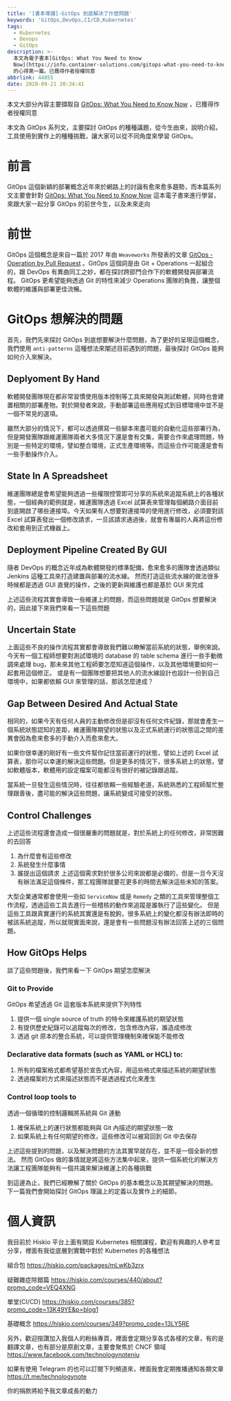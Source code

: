 ```yaml
---
title: '[書本導讀]-GitOps 到底解決了什麼問題'
keywords: 'GitOps,DevOps,CI/CD,Kubernetes'
tags:
  - Kubernetes
  - Devops
  - GitOps
description: >-
  本文為電子書本[GitOps: What You Need to Know
  Now](https://info.container-solutions.com/gitops-what-you-need-to-know-now)
  的心得第一篇。已獲得作者授權同意
abbrlink: 44855
date: 2020-09-21 20:34:41
---
```




本文大部分內容主要擷取自 [GitOps: What You Need to Know Now](https://info.container-solutions.com/gitops-what-you-need-to-know-now) ，已獲得作者授權同意

本文為 GitOps 系列文，主要探討 GitOps 的種種議題，從今生由來，說明介紹，工具使用到實作上的種種挑戰，讓大家可以從不同角度來學習 GitOps。


# 前言
GitOps 這個新穎的部署概念近年來於網路上的討論有愈來愈多趨勢，而本篇系列文主要會針對  [GitOps: What You Need to Know Now](https://info.container-solutions.com/gitops-what-you-need-to-know-now)  這本電子書來進行學習，來跟大家一起分享 GitOps 的前世今生，以及未來走向

# 前世
GitOps 這個概念是來自一篇於 2017 年由 `Weaveworks` 所發表的文章 [GitOps - Operation by Pull Request](https://www.weave.works/blog/gitops-operations-by-pull-request) 。GitOps 這個詞是由 Git + Operations 一起組合的，跟 DevOps 有異曲同工之妙，都在探討跨部門合作下的軟體開發與部署流程。 GitOps 更希望能夠透過 Git 的特性來減少 Operations 團隊的負擔，讓整個軟體的維護與部署更佳流暢。

# GitOps 想解決的問題
首先，我們先來探討 GitOps 到底想要解決什麼問題，為了更好的呈現這個概念，我們使用 `anti-patterns` 這種想法來闡述目前遇到的問題，最後探討 GitOps 能夠如何介入來解決。

## Deplyoment By Hand
軟體開發團隊現在都非常習慣使用版本控制等工具來開發與測試軟體，同時也會建置相關的部署產物。對於開發者來說，手動部署這些應用程式到目標環境中並不是一個不常見的選項。

雖然大部分的情況下，都可以透過撰寫一些腳本來盡可能的自動化這些部署行為，但是開發團隊跟維運團隊兩者大多情況下還是會有交集，需要合作來處理問題，特別是一些特定的環境，譬如整合環境，正式生產環境等。而這些合作可能還是會有一些手動操作介入。

## State In A Spreadsheet
維運團隊總是會希望能夠透過一些權限控管即可分享的系統來追蹤系統上的各種狀態，一個經典的範例就是，維運團隊透過 Excel 試算表來管理每個網路介面目前到底開啟了哪些連接埠。今天如果有人想要對連接埠的使用進行修改，必須要對該 Excel 試算表發出一個修改請求，一旦該請求通過後，就會有專屬的人員將這份修改給套用到正式機器上。


## Deployment Pipeline Created By GUI
隨者 DevOps 的概念近年成為軟體開發的標準配備，愈來愈多的團隊會透過類似 Jenkins 這種工具來打造建置與部署的流水線。 然而打造這些流水線的做法很多時候都是透過 GUI 直覺的操作，之後的更新與維護也都是基於 GUI 來完成

上述這些流程其實會導致一些維運上的問題，而這些問題就是 GitOps 想要解決的，因此接下來我們來看一下這些問題

## Uncertain State
上面這些不良的操作流程其實都會導致我們難以瞭解當前系統的狀態，舉例來說。今天有一個工程師想要對測試環境的 database 的 table schema 進行一些手動微調來處理 bug，那未來其他工程師要怎麼知道這個操作，以及其他環境要如何一起套用這個修正。
或是有一個團隊想要把其他人的流水線設計也設計一份到自己環境中，如果都依賴 GUI 來管理的話，那該怎麼達成？

## Gap Between Desired And Actual State
相同的，如果今天有任何人員的主動修改但是卻沒有任何文件紀錄，那就會產生一個系統狀態認知的差距，維運團隊期望的狀態以及正式系統運行的狀態這之間的差異會因為愈來愈多的手動介入而愈來愈大。

如果你很幸運的剛好有一些文件幫你記住當前運行的狀態，譬如上述的 Excel 試算表，那你可以幸運的解決這些問題。但是更多的情況下，很多系統上的狀態，譬如軟體版本，軟體用的設定檔案可能都沒有很好的被記錄跟追蹤。

當系統一旦發生這些情況時，往往都依賴一些經驗老道，系統熟悉的工程師幫忙整理跟善後，盡可能的解決這些問題，讓系統變成可接受的狀態。


## Control Challenges
上述這些流程還會造成一個很嚴重的問題就是，對於系統上的任何修改，非常困難的去回答
1. 為什麼會有這些修改
2. 系統發生什麼事情
3. 誰提出這個請求
上述這個需求對於很多公司來說都是必備的，但是一旦今天沒有辦法滿足這個條件，那工程團隊就要花更多的時間去解決這些未知的答案。

大型企業通常都會使用一些如 `ServiceNow` 或是 `Remedy` 之類的工具來管理整個工作流程，透過這些工具去進行一些稽核的動作來追蹤是誰執行了這些變化。
但是這些工具跟真實運行的系統其實還是有脫鉤，很多系統上的變化都沒有辦法即時的被該系統追蹤，所以就現實面來說，還是會有一些問題沒有辦法回答上述的三個問題。


## How GitOps Helps
談了這些問題後，我們來看一下 GitOps 期望怎麼解決

### Git to Provide
GitOps 希望透過 Git 這套版本系統來提供下列特性
1. 提供一個 single source of truth 的特令來維護系統的期望狀態
2. 有提供歷史紀錄可以追蹤每次的修改，包含修改內容，誰造成修改
3. 透過 git 原本的整合系統，可以提供管理機制來確保能不能修改
### Declarative data formats (such as YAML or HCL) to:
1. 所有的檔案格式都希望基於宣告式內容，用這些格式來描述系統的期望狀態
2. 透過檔案的方式來描述狀態而不是透過程式化來產生

### Control loop tools to
透過一個循環的控制邏輯將系統與 Git 連動
1. 確保系統上的運行狀態都能夠與 Git 內描述的期望狀態一致
2. 如果系統上有任何期望的修改，這些修改可以被寫回到 Git 中去保存


上述這些提到的問題，以及解決問題的方法其實早就存在，並不是一個全新的想法。
然而 GitOps 做的事情就是將這些方法集中起來，提供一個系統化的解決方法讓工程團隊能夠有一個共識來解決維運上的各種挑戰

到這邊為止，我們已經瞭解了關於 GitOps 的基本概念以及其期望解決的問題。
下一篇我們會開始探討 GitOps 理論上的定義以及實作上的細節。

# 個人資訊
我目前於 Hiskio 平台上面有開設 Kubernetes 相關課程，歡迎有興趣的人參考並分享，裡面有我從底層到實戰中對於 Kubernetes 的各種想法

組合包
https://hiskio.com/packages/mLwKb3zrx

疑難雜症除錯篇
https://hiskio.com/courses/440/about?promo_code=VEQ4XNG

單堂(CI/CD)
https://hiskio.com/courses/385?promo_code=13K49YE&p=blog1

基礎概念
https://hiskio.com/courses/349?promo_code=13LY5RE

另外，歡迎按讚加入我個人的粉絲專頁，裡面會定期分享各式各樣的文章，有的是翻譯文章，也有部分是原創文章，主要會聚焦於 CNCF 領域
https://www.facebook.com/technologynoteniu

如果有使用 Telegram 的也可以訂閱下列頻道來，裡面我會定期推播通知各類文章
https://t.me/technologynote

你的捐款將給予我文章成長的動力
<script type="text/javascript" src="https://cdnjs.buymeacoffee.com/1.0.0/button.prod.min.js" data-name="bmc-button" data-slug="hwchiu" data-color="#000000" data-emoji=""  data-font="Cookie" data-text="Buy me a coffee" data-outline-color="#fff" data-font-color="#fff" data-coffee-color="#fd0" ></script>



